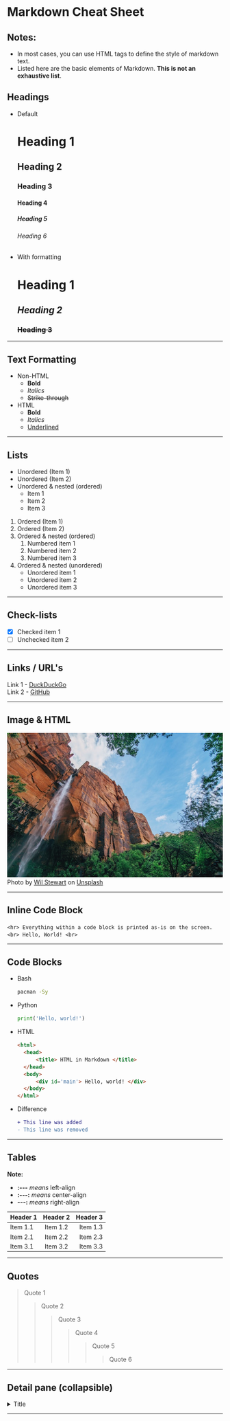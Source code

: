 # **Markdown** Cheat Sheet
## Notes:
- In most cases, you can use HTML tags to define the style of markdown text.
- Listed here are the basic elements of Markdown. **This is not an exhaustive list**.

## **Headings**
- Default
  # Heading 1
  ## Heading 2
  ### Heading 3
  #### Heading 4
  ##### Heading 5
  ###### Heading 6
- With formatting
  # **Heading 1**
  ## *Heading 2*
  ### ~~Heading 3~~

<hr>

## **Text Formatting**
- Non-HTML
  - **Bold**
  - *Italics*
  - ~~Strike-through~~
- HTML
  - <strong>Bold</strong>
  - <em>Italics</em>
  - <u>Underlined</u>

<hr>

## **Lists**
- Unordered (Item 1)
- Unordered (Item 2)
- Unordered & nested (ordered)
  - Item 1
  - Item 2
  - Item 3
1. Ordered (Item 1)
2. Ordered (Item 2)
3. Ordered & nested (ordered)
   1. Numbered item 1
   2. Numbered item 2
   3. Numbered item 3
4.  Ordered & nested (unordered)
    - Unordered item 1
    - Unordered item 2
    - Unordered item 3

<hr>

## **Check-lists**
* [x] Checked item 1
* [ ] Unchecked item 2

<hr>

## **Links / URL's**
Link 1 - [DuckDuckGo](https://duckduckgo.com/) <br>
Link 2 - [GitHub](https://github.com/)

<hr>

## **Image & HTML**
![Image](res/05-Markdown-Unsplash.png) <br>
Photo by <a href="https://unsplash.com/@wilstewart3?utm_source=unsplash&utm_medium=referral&utm_content=creditCopyText">Wil Stewart</a> on <a href="https://unsplash.com/images/nature?utm_source=unsplash&utm_medium=referral&utm_content=creditCopyText">Unsplash</a>

<hr>

## **Inline Code Block**
`<hr> Everything within a code block is printed as-is on the screen.` <br>
`<br> Hello, World! <br>`

<hr>

## Code Blocks
- Bash
  ```bash
  pacman -Sy
  ```

- Python
  ```python
  print('Hello, world!')
  ```

- HTML
  ```html
  <html>
    <head>
        <title> HTML in Markdown </title>
    </head>
    <body>
        <div id='main'> Hello, world! </div>
    </body>
  </html>
  ```

- Difference
  ```diff
  + This line was added
  - This line was removed
  ```

<hr>

## **Tables**
**Note:** 
- **:---** *means* left-align
- **:---:** *means* center-align
- **---:** *means* right-align

| Header 1 | Header 2 | Header 3 |
|   :---   |   :---:  |   ---:   |
| Item 1.1 | Item 1.2 | Item 1.3 |
| Item 2.1 | Item 2.2 | Item 2.3 |
| Item 3.1 | Item 3.2 | Item 3.3 |

<hr>

## **Quotes**
> Quote 1
>> Quote 2
>>> Quote 3
>>>> Quote 4
>>>>> Quote 5
>>>>>> Quote 6

<hr>

## **Detail pane** (collapsible)
<details>
  <summary>Title</summary>
  Line 1 <br>
  Line 2 <br>
</details>

<hr>